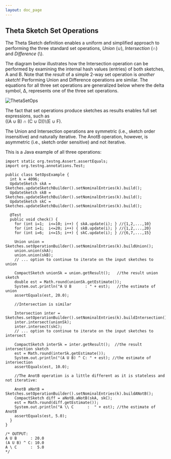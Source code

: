 ```yaml
---
layout: doc_page
---
```

<!--
    Licensed to the Apache Software Foundation (ASF) under one
    or more contributor license agreements.  See the NOTICE file
    distributed with this work for additional information
    regarding copyright ownership.  The ASF licenses this file
    to you under the Apache License, Version 2.0 (the
    "License"); you may not use this file except in compliance
    with the License.  You may obtain a copy of the License at

      http://www.apache.org/licenses/LICENSE-2.0

    Unless required by applicable law or agreed to in writing,
    software distributed under the License is distributed on an
    "AS IS" BASIS, WITHOUT WARRANTIES OR CONDITIONS OF ANY
    KIND, either express or implied.  See the License for the
    specific language governing permissions and limitations
    under the License.
-->
## Theta Sketch Set Operations

The Theta Sketch definition enables a uniform and simplified approach to performing the three 
standard set operations, 
<i>Union</i> (&#8746;), <i>Intersection</i> (&#8745;) and <i>Difference</i> (\\).

The diagram below illustrates how the Intersection operation can be performed by examining the 
internal hash values (entries) of both sketches, A and B. 
Note that the <i>result</i> of a simple 2-way set operation is <i>another sketch</i>! 
Performing Union and Difference operations are similar. 
The equations for all three set operations are generalized below where the delta symbol, 
&Delta;, represents one of the three set operations.

<img class="doc-img-full" src="{{site.docs_img_dir}}/theta/ThetaSetOps.png" alt="ThetaSetOps" />

The fact that set operations produce sketches as results enables full set expressions, such as<br>
 ((A &#8746; B) &#8745; (C &#8746; D))\\(E &#8746; F).

The Union and Intersection operations are symmetric (i.e., sketch order insensitive) 
and naturally iterative. 
The AnotB operation, however, is asymmetric (i.e., sketch order sensitive) and not iterative. 

This is a Java example of all three operations:

    import static org.testng.Assert.assertEquals;
    import org.testng.annotations.Test;

    public class SetOpsExample {
      int k = 4096;
      UpdateSketch skA = Sketches.updateSketchBuilder().setNominalEntries(k).build();
      UpdateSketch skB = Sketches.updateSketchBuilder().setNominalEntries(k).build();
      UpdateSketch skC = Sketches.updateSketchBuilder().setNominalEntries(k).build();

      @Test
      public void check() {
        for (int i=1;  i<=10; i++) { skA.update(i); } //{1,2,...,10}
        for (int i=1;  i<=20; i++) { skB.update(i); } //{1,2,...,20}
        for (int i=6;  i<=15; i++) { skC.update(i); } //{6,7,...,15}
  
        Union union = Sketches.setOperationBuilder().setNominalEntries(k).buildUnion();
        union.union(skA);
        union.union(skB);
        // ... option to continue to iterate on the input sketches to union
  
        CompactSketch unionSk = union.getResult();   //the result union sketch
        double est = Math.round(unionSk.getEstimate());
        System.out.println("A U B      : " + est);   //the estimate of union
        assertEquals(est, 20.0);
  
        //Intersection is similar
  
        Intersection inter = Sketches.setOperationBuilder().setNominalEntries(k).buildIntersection();
        inter.intersect(unionSk);
        inter.intersect(skC);
        // ... option to continue to iterate on the input sketches to intersect
  
        CompactSketch interSk = inter.getResult();  //the result intersection sketch
        est = Math.round(interSk.getEstimate());
        System.out.println("(A U B) ^ C: " + est); //the estimate of intersection
        assertEquals(est, 10.0);
  
        //The AnotB operation is a little different as it is stateless and not iterative:
  
        AnotB aNotB = Sketches.setOperationBuilder().setNominalEntries(k).buildANotB();
        CompactSketch diff = aNotB.aNotB(skA, skC);
        est = Math.round(diff.getEstimate());
        System.out.println("A \\ C      :  " + est); //the estimate of AnotB
        assertEquals(est, 5.0);
      }
    }
    
    /* OUTPUT:
    A U B      : 20.0
    (A U B) ^ C: 10.0
    A \ C      :  5.0
    */


